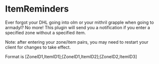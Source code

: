 # ItemReminders
Ever forgot your DHL going into olm or your mithril grapple when going to armadyl? No more! This plugin will send you
a notification if you enter a specified zone without a specified item.

Note: after entering your zone/item pairs, you may need to restart your client for changes to take effect.

Format is [ZoneID1,ItemID1];[ZoneID1,ItemID2];[ZoneID2,ItemID3]
